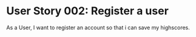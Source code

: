 # User Story 002: Register a user

As a User,
I want to register an account
so that i can save my highscores.
